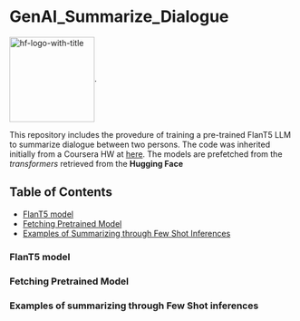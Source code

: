 # GenAI_Summarize_Dialogue
<img width="150" alt="hf-logo-with-title" src="https://github.com/user-attachments/assets/0d465ed2-ee04-43d2-a204-b85f49422f2b" style="vertical-align:middle;" />.

This repository includes the provedure of training a pre-trained FlanT5 LLM to summarize dialogue between two persons. The code was inherited initially from a Coursera HW at [here](https://www.coursera.org/learn/generative-ai-with-llms/home/week/1).
The models are prefetched from the *transformers* retrieved from the **Hugging Face**

## Table of Contents
- [FlanT5 model](#flant5-model)
- [Fetching Pretrained Model](#fetching-pretrained-model)
- [Examples of Summarizing through Few Shot Inferences](#examples-of-summarizing-through-few-shot-inferences)


### FlanT5 model

### Fetching Pretrained Model

### Examples of summarizing through Few Shot inferences

